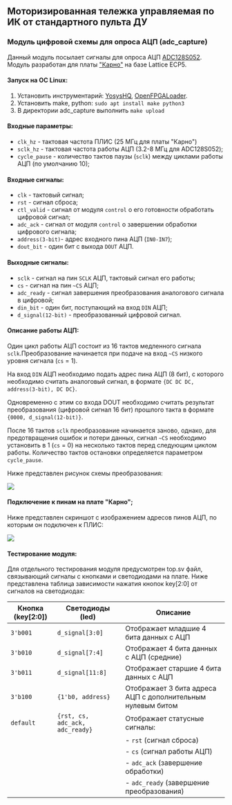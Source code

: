 ## Моторизированная тележка управляемая по ИК от стандартного пульта ДУ
### Модуль цифровой схемы для опроса АЦП (adc_capture)

Данный модуль посылает сигналы для опроса АЦП [ADC128S052](https://static.chipdip.ru/lib/827/DOC031827742.pdf).
Модуль разработан для платы ["Карно"](https://github.com/Fabmicro-LLC/Karnix_ASB-254/blob/master/Karnix_ASB-254-v1.1/schematics/Karnix_ASB.pdf) на базе Lattice ECP5.

#### Запуск на ОС Linux:
1. Установить инструментарий: [YosysHQ](https://github.com/YosysHQ/oss-cad-suite-build/releases/), [OpenFPGALoader](https://github.com/trabucayre/openFPGALoader).
2. Установить make, python: `sudo apt install make python3`
3. В директории adc_capture выполнить `make upload`

#### Входные параметры:
* `clk_hz` - тактовая частота ПЛИС (25 МГц для платы "Карно")
* `sclk_hz` - тактовая частота работы АЦП (3.2-8 МГц для ADC128S052);
* `cycle_pause` - количество тактов паузы (`sclk`) между циклами работы АЦП (по умолчанию 10);

#### Входные сигналы:
* `clk` - тактовый сигнал;
* `rst` - сигнал сброса;
* `ctl_valid` - сигнал от модуля `control` о его готовности обработать цифровой сигнал; 
* `adc_ack` - сигнал от модуля `control` о завершении обработки цифрового сигнала;
* `address(3-bit)`- адрес входного пина АЦП (`IN0-IN7`);
* `dout_bit` - один бит с выхода `DOUT` АЦП.

#### Выходные сигналы:
* `sclk` - сигнал на пин `SCLK` АЦП, тактовый сигнал его работы;
* `cs` - сигнал на пин `~CS` АЦП;
* `adc_ready` - сигнал завершения преобразования аналогового сигнала в цифровой;
* `din_bit` - один бит, поступающий на вход `DIN` АЦП;
* `d_signal(12-bit)` - преобразованный цифровой сигнал.

#### Описание работы АЦП:
Один цикл работы АЦП состоит из 16 тактов медленного сигнала `sclk`.Преобразование начинается при подаче на вход `~CS` низкого уровня сигнала (`cs` = 1). 

На вход `DIN` АЦП необходимо подать адрес пина АЦП (8 бит), с которого необходимо считать аналоговый сигнал, в формате `{DC DC DC, address(3-bit), DC DC}`.

Одновременно с этим со входа DOUT необходимо считать результат преобразования (цифровой сигнал 16 бит) прошлого такта в формате `{0000, d_signal(12-bit)}`.

После 16 тактов `sclk` преобразование начинается заново, однако, для предотвращения ошибок и потери данных, сигнал `~CS` необходимо установить в 1 (`cs` = 0) на несколько тактов перед следующим циклом работы. Количество тактов остановки определяется параметром `cycle_pause`.

Ниже представлен рисунок схемы преобразования:

![](https://i.ibb.co/vxFh3NNr/image.png)

#### Подключение к пинам на плате "Карно";
Ниже представлен скриншот с изображением адресов пинов АЦП, по которым он подключен к ПЛИС:

![](https://i.ibb.co/LhsV9h4c/image.png)

#### Тестирование модуля:
Для отдельного тестирования модуля предусмотрен top.sv файл, связывающий сигналы с кнопками и светодиодами на плате.
Ниже представлена таблица зависимости нажатия кнопок key[2:0] от сигналов на светодиодах:

| Кнопка (key[2:0]) | Светодиоды (led)                              | Описание                                   |
|-------------------|-----------------------------------------------|--------------------------------------------|
| `3'b001`          | `d_signal[3:0]`                               | Отображает младшие 4 бита данных с АЦП    |
| `3'b010`          | `d_signal[7:4]`                               | Отображает 4 бита данных с АЦП (средние)   |
| `3'b011`          | `d_signal[11:8]`                              | Отображает старшие 4 бита данных с АЦП    |
| `3'b100`          | `{1'b0, address}`                             | Отображает 3 бита адреса АЦП с дополнительным нулевым битом |
| `default`         | `{rst, cs, adc_ack, adc_ready}`               | Отображает статусные сигналы:            |
|                   |                                               | - `rst` (сигнал сброса)                   |
|                   |                                               | - `cs` (сигнал работы АЦП)              |
|                   |                                               | - `adc_ack` (завершение обработки)    |
|                   |                                               | - `adc_ready` (завершение преобразования) |

